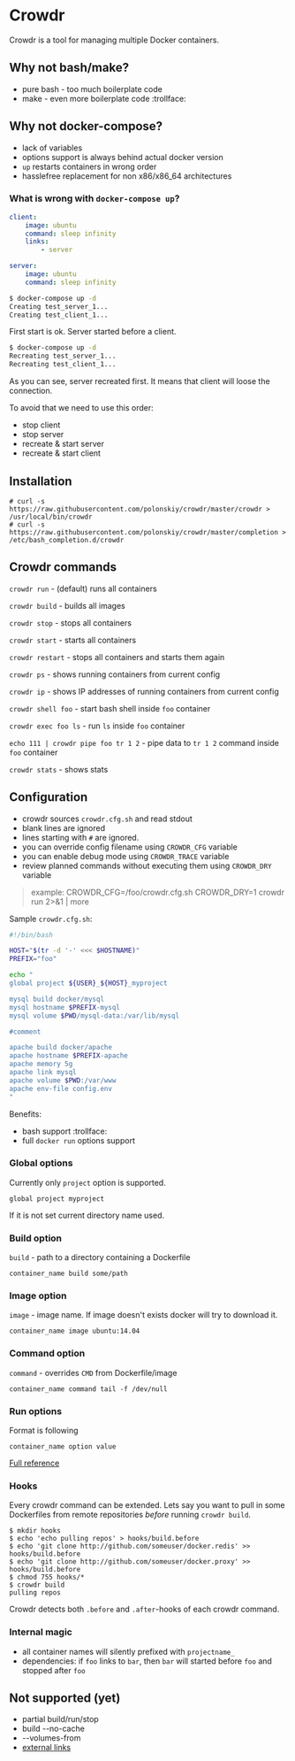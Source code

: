 # Crowdr

Crowdr is a tool for managing multiple Docker containers.

## Why not bash/make?

* pure bash - too much boilerplate code
* make - even more boilerplate code :trollface:

## Why not docker-compose?

* lack of variables
* options support is always behind actual docker version
* `up` restarts containers in wrong order
* hasslefree replacement for non x86/x86_64 architectures

### What is wrong with `docker-compose up`?

```yaml
client:
    image: ubuntu
    command: sleep infinity
    links:
        - server

server:
    image: ubuntu
    command: sleep infinity
```

```bash
$ docker-compose up -d
Creating test_server_1...
Creating test_client_1...
```
First start is ok. Server started before a client.

```bash
$ docker-compose up -d
Recreating test_server_1...
Recreating test_client_1...
```
As you can see, server recreated first. It means that client will loose the connection.

To avoid that we need to use this order:

* stop client
* stop server
* recreate & start server
* recreate & start client

## Installation

```
# curl -s https://raw.githubusercontent.com/polonskiy/crowdr/master/crowdr > /usr/local/bin/crowdr
# curl -s https://raw.githubusercontent.com/polonskiy/crowdr/master/completion > /etc/bash_completion.d/crowdr
```

## Crowdr commands

`crowdr run` - (default) runs all containers

`crowdr build` - builds all images

`crowdr stop` - stops all containers

`crowdr start` - starts all containers

`crowdr restart` - stops all containers and starts them again

`crowdr ps` - shows running containers from current config

`crowdr ip` - shows IP addresses of running containers from current config

`crowdr shell foo` - start bash shell inside `foo` container

`crowdr exec foo ls` - run `ls` inside `foo` container

`echo 111 | crowdr pipe foo tr 1 2` - pipe data to `tr 1 2` command inside `foo` container

`crowdr stats` - shows stats

## Configuration

* crowdr sources `crowdr.cfg.sh` and read stdout
* blank lines are ignored
* lines starting with `#` are ignored.
* you can override config filename using `CROWDR_CFG` variable
* you can enable debug mode using `CROWDR_TRACE` variable
* review planned commands without executing them using `CROWDR_DRY` variable

> example: CROWDR_CFG=/foo/crowdr.cfg.sh CROWDR_DRY=1 crowdr run 2>&1 | more

Sample `crowdr.cfg.sh`:
```bash
#!/bin/bash

HOST="$(tr -d '-' <<< $HOSTNAME)"
PREFIX="foo"

echo "
global project ${USER}_${HOST}_myproject

mysql build docker/mysql
mysql hostname $PREFIX-mysql
mysql volume $PWD/mysql-data:/var/lib/mysql

#comment

apache build docker/apache
apache hostname $PREFIX-apache
apache memory 5g
apache link mysql
apache volume $PWD:/var/www
apache env-file config.env
"
```

Benefits:
* bash support :trollface:
* full `docker run` options support

### Global options

Currently only `project` option is supported.

```
global project myproject
```

If it is not set current directory name used.

### Build option

`build` - path to a directory containing a Dockerfile

```
container_name build some/path
```

### Image option

`image` - image name. If image doesn't exists docker will try to download it.

```
container_name image ubuntu:14.04
```

### Command option

`command` - overrides `CMD` from Dockerfile/image

```
container_name command tail -f /dev/null
```

### Run options

Format is following
```
container_name option value
```

[Full reference](https://docs.docker.com/reference/commandline/cli/#run)

### Hooks

Every crowdr command can be extended.
Lets say you want to pull in some Dockerfiles from remote repositories *before* running `crowdr build`.

    $ mkdir hooks
    $ echo 'echo pulling repos' > hooks/build.before
    $ echo 'git clone http://github.com/someuser/docker.redis' >> hooks/build.before
    $ echo 'git clone http://github.com/someuser/docker.proxy' >> hooks/build.before
    $ chmod 755 hooks/*
    $ crowdr build
    pulling repos

Crowdr detects both `.before` and `.after`-hooks of each crowdr command.

### Internal magic

* all container names will silently prefixed with `projectname_`
* dependencies: if `foo` links to `bar`, then `bar` will started before `foo` and stopped after `foo`

## Not supported (yet)

* partial build/run/stop
* build --no-cache
* --volumes-from
* [external links](https://docs.docker.com/compose/yml/#external_links)
